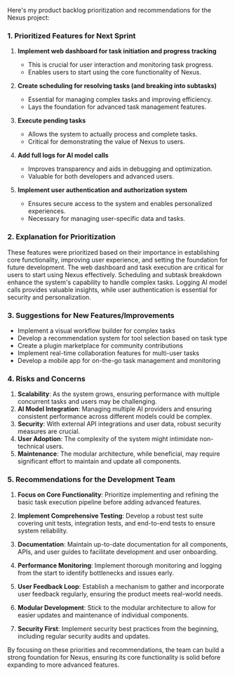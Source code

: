 Here's my product backlog prioritization and recommendations for the Nexus project:

### 1. Prioritized Features for Next Sprint

1. **Implement web dashboard for task initiation and progress tracking**

    - This is crucial for user interaction and monitoring task progress.
    - Enables users to start using the core functionality of Nexus.

2. **Create scheduling for resolving tasks (and breaking into subtasks)**

    - Essential for managing complex tasks and improving efficiency.
    - Lays the foundation for advanced task management features.

3. **Execute pending tasks**

    - Allows the system to actually process and complete tasks.
    - Critical for demonstrating the value of Nexus to users.

4. **Add full logs for AI model calls**

    - Improves transparency and aids in debugging and optimization.
    - Valuable for both developers and advanced users.

5. **Implement user authentication and authorization system**
    - Ensures secure access to the system and enables personalized experiences.
    - Necessary for managing user-specific data and tasks.

### 2. Explanation for Prioritization

These features were prioritized based on their importance in establishing core functionality,
improving user experience, and setting the foundation for future development. The web dashboard and
task execution are critical for users to start using Nexus effectively. Scheduling and subtask
breakdown enhance the system's capability to handle complex tasks. Logging AI model calls provides
valuable insights, while user authentication is essential for security and personalization.

### 3. Suggestions for New Features/Improvements

-   Implement a visual workflow builder for complex tasks
-   Develop a recommendation system for tool selection based on task type
-   Create a plugin marketplace for community contributions
-   Implement real-time collaboration features for multi-user tasks
-   Develop a mobile app for on-the-go task management and monitoring

### 4. Risks and Concerns

1. **Scalability**: As the system grows, ensuring performance with multiple concurrent tasks and
   users may be challenging.
2. **AI Model Integration**: Managing multiple AI providers and ensuring consistent performance
   across different models could be complex.
3. **Security**: With external API integrations and user data, robust security measures are crucial.
4. **User Adoption**: The complexity of the system might intimidate non-technical users.
5. **Maintenance**: The modular architecture, while beneficial, may require significant effort to
   maintain and update all components.

### 5. Recommendations for the Development Team

1. **Focus on Core Functionality**: Prioritize implementing and refining the basic task execution
   pipeline before adding advanced features.

2. **Implement Comprehensive Testing**: Develop a robust test suite covering unit tests, integration
   tests, and end-to-end tests to ensure system reliability.

3. **Documentation**: Maintain up-to-date documentation for all components, APIs, and user guides to
   facilitate development and user onboarding.

4. **Performance Monitoring**: Implement thorough monitoring and logging from the start to identify
   bottlenecks and issues early.

5. **User Feedback Loop**: Establish a mechanism to gather and incorporate user feedback regularly,
   ensuring the product meets real-world needs.

6. **Modular Development**: Stick to the modular architecture to allow for easier updates and
   maintenance of individual components.

7. **Security First**: Implement security best practices from the beginning, including regular
   security audits and updates.

By focusing on these priorities and recommendations, the team can build a strong foundation for
Nexus, ensuring its core functionality is solid before expanding to more advanced features.
